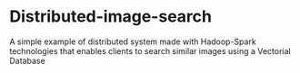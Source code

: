 # Distributed-image-search
A simple example of distributed system made with Hadoop-Spark technologies that enables clients to search similar images using a Vectorial Database
